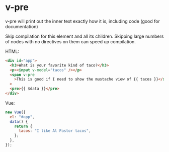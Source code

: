 # v-pre

v-pre will print out the inner text exactly how it is, including code (good for documentation)

Skip compilation for this element and all its children. Skipping large numbers of nodes with no directives on them can speed up compilation.

HTML:

```html
<div id="app">
  <h3>What is your favorite kind of taco?</h3>
  <p><input v-model="tacos" /></p>
  <span v-pre
    >This is good if I need to show the mustache view of {{ tacos }}</span
  >
  <pre>{{ $data }}</pre>
</div>
```

Vue:

```js
new Vue({
  el: "#app",
  data() {
    return {
      tacos: "I like Al Pastor tacos",
    };
  },
});
```
